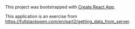 This project was bootstrapped with [Create React App](https://github.com/facebook/create-react-app).

This application is an exercise from https://fullstackopen.com/en/part2/getting_data_from_server.
